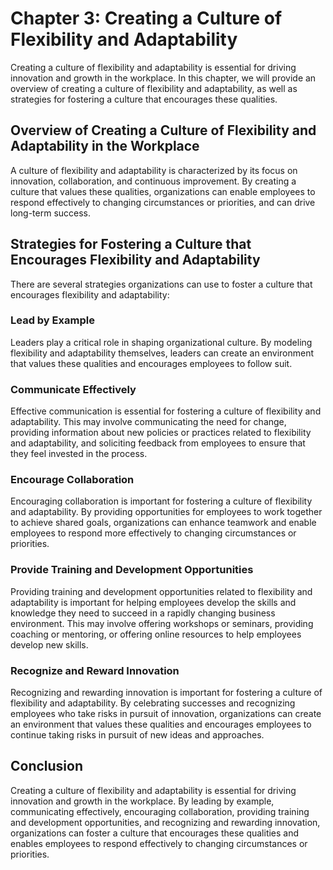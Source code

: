 Chapter 3: Creating a Culture of Flexibility and Adaptability
=============================================================

Creating a culture of flexibility and adaptability is essential for driving innovation and growth in the workplace. In this chapter, we will provide an overview of creating a culture of flexibility and adaptability, as well as strategies for fostering a culture that encourages these qualities.

Overview of Creating a Culture of Flexibility and Adaptability in the Workplace
-------------------------------------------------------------------------------

A culture of flexibility and adaptability is characterized by its focus on innovation, collaboration, and continuous improvement. By creating a culture that values these qualities, organizations can enable employees to respond effectively to changing circumstances or priorities, and can drive long-term success.

Strategies for Fostering a Culture that Encourages Flexibility and Adaptability
-------------------------------------------------------------------------------

There are several strategies organizations can use to foster a culture that encourages flexibility and adaptability:

### Lead by Example

Leaders play a critical role in shaping organizational culture. By modeling flexibility and adaptability themselves, leaders can create an environment that values these qualities and encourages employees to follow suit.

### Communicate Effectively

Effective communication is essential for fostering a culture of flexibility and adaptability. This may involve communicating the need for change, providing information about new policies or practices related to flexibility and adaptability, and soliciting feedback from employees to ensure that they feel invested in the process.

### Encourage Collaboration

Encouraging collaboration is important for fostering a culture of flexibility and adaptability. By providing opportunities for employees to work together to achieve shared goals, organizations can enhance teamwork and enable employees to respond more effectively to changing circumstances or priorities.

### Provide Training and Development Opportunities

Providing training and development opportunities related to flexibility and adaptability is important for helping employees develop the skills and knowledge they need to succeed in a rapidly changing business environment. This may involve offering workshops or seminars, providing coaching or mentoring, or offering online resources to help employees develop new skills.

### Recognize and Reward Innovation

Recognizing and rewarding innovation is important for fostering a culture of flexibility and adaptability. By celebrating successes and recognizing employees who take risks in pursuit of innovation, organizations can create an environment that values these qualities and encourages employees to continue taking risks in pursuit of new ideas and approaches.

Conclusion
----------

Creating a culture of flexibility and adaptability is essential for driving innovation and growth in the workplace. By leading by example, communicating effectively, encouraging collaboration, providing training and development opportunities, and recognizing and rewarding innovation, organizations can foster a culture that encourages these qualities and enables employees to respond effectively to changing circumstances or priorities.
